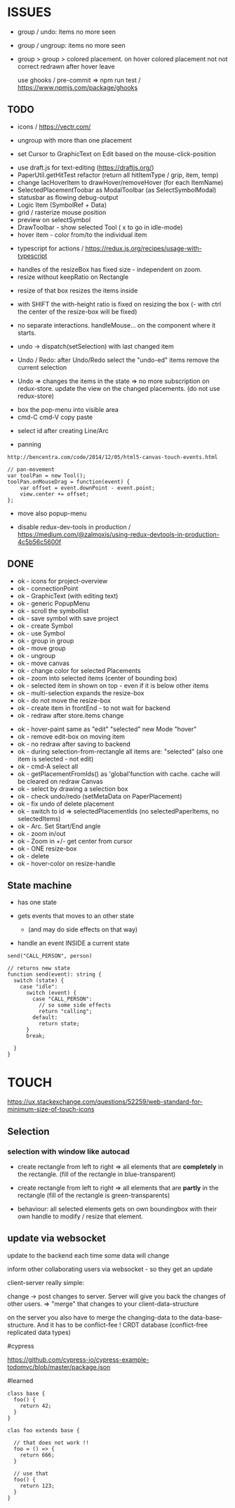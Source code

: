 # ISSUES

- group / undo: items no more seen
- group / ungroup: items no more seen

- group > group > colored placement. on hover colored placement not not correct redrawn after hover leave

  use ghooks / pre-commit => npm run test / https://www.npmjs.com/package/ghooks

## TODO

- icons / https://vectr.com/

- ungroup with more than one placement
- set Cursor to GraphicText on Edit based on the mouse-click-position

* use draft.js for text-editing (https://draftjs.org/)
* PaperUtil.getHitTest refactor (return all hitItemType / grip, item, temp)
* change IacHoverItem to drawHover/removeHover (for each ItemName)
* SelectedPlacementToobar as ModalToolbar (as SelectSymbolModal)
* statusbar as flowing debug-output
* Logic Item (SymbolRef + Data)
* grid / rasterize mouse position
* preview on selectSymbol
* DrawToolbar - show selected Tool ( x to go in idle-mode)
* hover item - color from/to the individual item

- typescript for actions / https://redux.js.org/recipes/usage-with-typescript

* handles of the resizeBox has fixed size - independent on zoom.
* resize without keepRatio on Rectangle

- resize of that box resizes the items inside
- with SHIFT the with-height ratio is fixed on resizing the box
  (- with ctrl the center of the resize-box will be fixed)

- no separate interactions.
  handleMouse... on the component where it starts.
- undo -> dispatch(setSelection) with last changed item

* Undo / Redo: after Undo/Redo select the "undo-ed" items
  remove the current selection

* Undo => changes the items in the state => no more subscription on redux-store.
  update the view on the changed placements. (do not use redux-store)

- box the pop-menu into visible area
- cmd-C cmd-V copy paste

* select id after creating Line/Arc

- panning

```
http://bencentra.com/code/2014/12/05/html5-canvas-touch-events.html

// pan-movement
var toolPan = new Tool();
toolPan.onMouseDrag = function(event) {
    var offset = event.downPoint - event.point;
    view.center += offset;
};

```

- move also popup-menu

- disable redux-dev-tools in production / https://medium.com/@zalmoxis/using-redux-devtools-in-production-4c5b56c5600f

## DONE

- ok - icons for project-overview
- ok - connectionPoint
- ok - GraphicText (with editing text)
- ok - generic PopupMenu
- ok - scroll the symbollist
- ok - save symbol with save project
- ok - create Symbol
- ok - use Symbol
- ok - group in group
- ok - move group
- ok - ungroup
- ok - move canvas
- ok - change color for selected Placements
- ok - zoom into selected items (center of bounding box)
- ok - selected item in shown on top - even if it is below other items
- ok - multi-selection expands the resize-box
- ok - do not move the resize-box
- ok - create item in frontEnd - to not wait for backend
- ok - redraw after store.items change

* ok - hover-paint same as "edit" "selected" new Mode "hover"
* ok - remove edit-box on moving item
* ok - no redraw after saving to backend
* ok - during selection-from-rectangle all items are: "selected" (also one item is selected - not edit)
* ok - cmd-A select all
* ok - getPlacementFromIds() as 'global'function with cache. cache will be cleared on redraw Canvas
* ok - select by drawing a selection box
* ok - check undo/redo (setMetaData on PaperPlacement)
* ok - fix undo of delete placement
* ok - switch to id => selectedPlacementIds (no selectedPaperItems, no selectedItems)
* ok - Arc. Set Start/End angle
* ok - zoom in/out
* ok - Zoom in +/- get center from cursor
* ok - ONE resize-box
* ok - delete
* ok - hover-color on resize-handle

## State machine

- has one state
- gets events that moves to an other state

  - (and may do side effects on that way)

- handle an event INSIDE a current state

```
send("CALL_PERSON", person)

// returns new state
function send(event): string {
  switch (state) {
    case "idle":
      switch (event) {
        case "CALL_PERSON":
          // so some side effects
          return "calling";
        default:
          return state;
      }
      break;

  }
}
```

# TOUCH

https://ux.stackexchange.com/questions/52259/web-standard-for-minimum-size-of-touch-icons

## Selection

### selection with window like autocad

- create rectangle from left to right => all elements that are **completely** in the rectangle. (fill of the rectangle in blue-transparent)

- create rectangle from left to right => all elements that are **partly** in the rectangle (fill of the rectangle is green-transparents)

- behaviour: all selected elements gets on own boundingbox with their own handle to modify / resize that element.

## update via websocket

update to the backend each time some data will change

inform other collaborating users via websocket - so they get an update

client-server really simple:

change -> post changes to server. Server will give you back the changes of other users.
=> "merge" that changes to your client-data-structure

on the server you also have to merge the changing-data to the data-base-structure.
And it has to be conflict-fee ! CRDT database (conflict-free replicated data types)

#cypress

https://github.com/cypress-io/cypress-example-todomvc/blob/master/package.json

#learned

```
class base {
  foo() {
    return 42;
  }
}

clas foo extends base {

  // that does not work !!
  foo = () => {
    return 666;
  }

  // use that
  foo() {
    return 123;
  }
}
```
